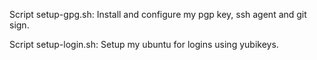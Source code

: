 Script setup-gpg.sh: Install and configure my pgp key, ssh agent and git sign.

Script setup-login.sh: Setup my ubuntu for logins using yubikeys.

